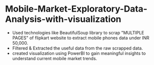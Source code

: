 # Mobile-Market-Exploratory-Data-Analysis-with-visualization

* Used technologies like BeautifulSoup library to scrap "MULTIPLE PAGES" of flipkart website to extract mobile phones data under INR 50,000.
* Filtered & Extracted the useful data from the raw scrapped data.
* created visualization using PowerBI to gain meaningful insights to understand current mobile market trends. 

